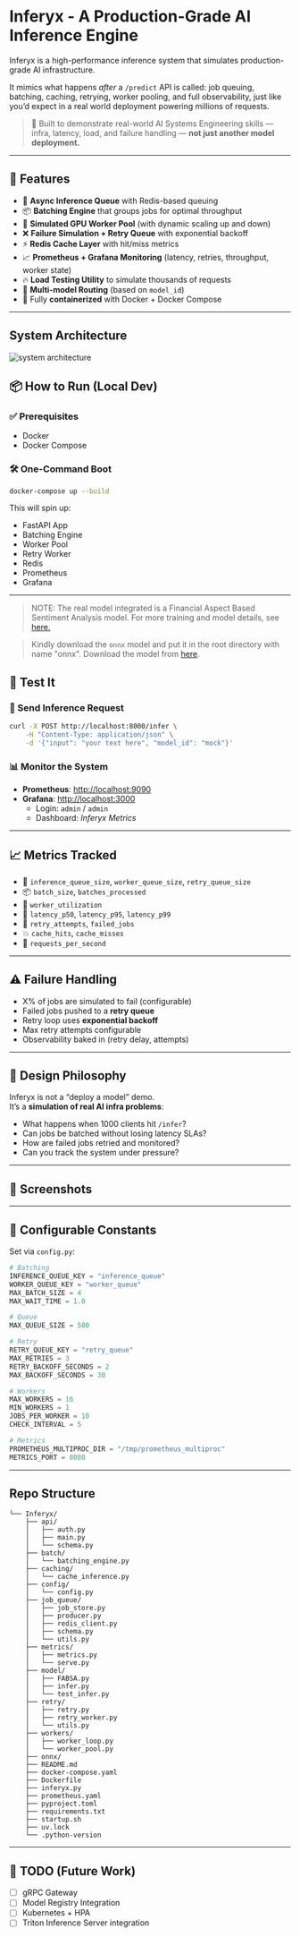 # Inferyx - A Production-Grade AI Inference Engine

Inferyx is a high-performance inference system that simulates production-grade AI infrastructure.

It mimics what happens *after* a `/predict` API is called: job queuing, batching, caching, retrying, worker pooling, and full observability, just like you’d expect in a real world deployment powering millions of requests.

> 🧠 Built to demonstrate real-world AI Systems Engineering skills — infra, latency, load, and failure handling — **not just another model deployment.**

---


## 🚀 Features

- 🔁 **Async Inference Queue** with Redis-based queuing
- 📦 **Batching Engine** that groups jobs for optimal throughput
- 🔨 **Simulated GPU Worker Pool** (with dynamic scaling up and down)
- ❌ **Failure Simulation + Retry Queue** with exponential backoff
- ⚡ **Redis Cache Layer** with hit/miss metrics
- 📈 **Prometheus + Grafana Monitoring** (latency, retries, throughput, worker state)
- 🔥 **Load Testing Utility** to simulate thousands of requests
- 🧪 **Multi-model Routing** (based on `model_id`)
- 🐳 Fully **containerized** with Docker + Docker Compose

---

## System Architecture

![system architecture](image.png)

## 📦 How to Run (Local Dev)

### ✅ Prerequisites
- Docker
- Docker Compose

### 🛠️ One-Command Boot

```bash
docker-compose up --build
```

This will spin up:
- FastAPI App
- Batching Engine
- Worker Pool
- Retry Worker
- Redis
- Prometheus
- Grafana

---

> NOTE: The real model integrated is a Financial Aspect Based Sentiment Analysis model. For more training and model details, see [here.](https://github.com/LakshyaSingh354/FABSA/tree/main/fabsa-model)

> Kindly download the `onnx` model and put it in the root directory with name "onnx". Download the model from [here](https://www.kaggle.com/models/lakshyasingh354/fabsa).

## 🧪 Test It

### 🔄 Send Inference Request

```bash
curl -X POST http://localhost:8000/infer \
    -H "Content-Type: application/json" \
    -d '{"input": "your text here", "model_id": "mock"}'
```

### 📊 Monitor the System

- **Prometheus**: [http://localhost:9090](http://localhost:9090)  
- **Grafana**: [http://localhost:3000](http://localhost:3000)  
    - Login: `admin` / `admin`
    - Dashboard: *Inferyx Metrics*

---

## 📈 Metrics Tracked

- 🔁 `inference_queue_size`, `worker_queue_size`, `retry_queue_size`
- 📦 `batch_size`, `batches_processed`
- 🧠 `worker_utilization`
- 🐢 `latency_p50`, `latency_p95`, `latency_p99`
- 🔁 `retry_attempts`, `failed_jobs`
- 💥 `cache_hits`, `cache_misses`
- 🔂 `requests_per_second`

---

## ⚠️ Failure Handling

- X% of jobs are simulated to fail (configurable)
- Failed jobs pushed to a **retry queue**
- Retry loop uses **exponential backoff**
- Max retry attempts configurable
- Observability baked in (retry delay, attempts)

---

## 🧠 Design Philosophy

Inferyx is not a “deploy a model” demo.  
It’s a **simulation of real AI infra problems**:

- What happens when 1000 clients hit `/infer`?
- Can jobs be batched without losing latency SLAs?
- How are failed jobs retried and monitored?
- Can you track the system under pressure?

---

## 📸 Screenshots

<insert Grafana dashboard screenshot here>

---

## 🔧 Configurable Constants

Set via `config.py`:

```python
# Batching
INFERENCE_QUEUE_KEY = "inference_queue"
WORKER_QUEUE_KEY = "worker_queue"
MAX_BATCH_SIZE = 4
MAX_WAIT_TIME = 1.0

# Queue
MAX_QUEUE_SIZE = 500

# Retry
RETRY_QUEUE_KEY = "retry_queue"
MAX_RETRIES = 3
RETRY_BACKOFF_SECONDS = 2
MAX_BACKOFF_SECONDS = 30

# Workers
MAX_WORKERS = 16
MIN_WORKERS = 1
JOBS_PER_WORKER = 10
CHECK_INTERVAL = 5

# Metrics
PROMETHEUS_MULTIPROC_DIR = "/tmp/prometheus_multiproc"
METRICS_PORT = 8080
```

---
## Repo Structure
```.
└── Inferyx/
    ├── api/
    │   ├── auth.py
    │   ├── main.py
    │   └── schema.py
    ├── batch/
    │   └── batching_engine.py
    ├── caching/
    │   └── cache_inference.py
    ├── config/
    │   └── config.py
    ├── job_queue/
    │   ├── job_store.py
    │   ├── producer.py
    │   ├── redis_client.py
    │   ├── schema.py
    │   └── utils.py
    ├── metrics/
    │   ├── metrics.py
    │   └── serve.py
    ├── model/
    │   ├── FABSA.py
    │   ├── infer.py
    │   └── test_infer.py
    ├── retry/
    │   ├── retry.py
    │   ├── retry_worker.py
    │   └── utils.py
    ├── workers/
    │   ├── worker_loop.py
    │   └── worker_pool.py
    ├── onnx/
    ├── README.md
    ├── docker-compose.yaml
    ├── Dockerfile
    ├── inferyx.py
    ├── prometheus.yaml
    ├── pyproject.toml
    ├── requirements.txt
    ├── startup.sh
    ├── uv.lock
    └── .python-version
```
---
## 🧾 TODO (Future Work)

- [ ] gRPC Gateway
- [ ] Model Registry Integration
- [ ] Kubernetes + HPA
- [ ] Triton Inference Server integration